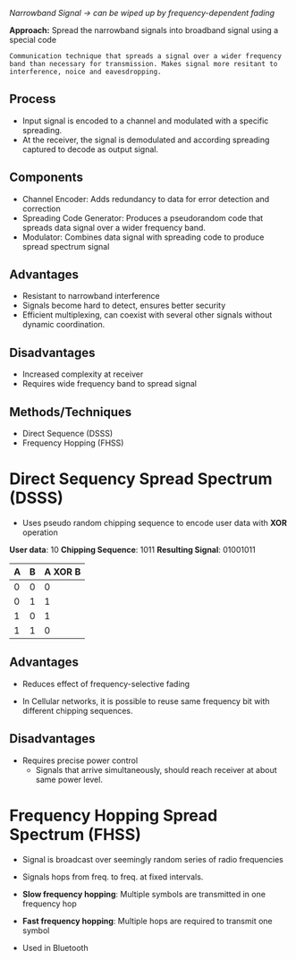 *Narrowband Signal -> can be wiped up by frequency-dependent fading*

**Approach:** Spread the narrowband signals into broadband signal using a special code

```Explanation
Communication technique that spreads a signal over a wider frequency band than necessary for transmission. Makes signal more resitant to interference, noice and eavesdropping.
```

## Process

* Input signal is encoded to a channel and modulated with a specific spreading.
* At the receiver, the signal is demodulated and according spreading captured to decode as output signal.

## Components

* Channel Encoder: Adds redundancy to data for error detection and correction
* Spreading Code Generator: Produces a pseudorandom code that spreads data signal over a wider frequency band.
* Modulator: Combines data signal with spreading code to produce spread spectrum signal

## Advantages

* Resistant to narrowband interference
* Signals become hard to detect, ensures better security
* Efficient multiplexing, can coexist with several other signals without dynamic coordination.

## Disadvantages

* Increased complexity at receiver
* Requires wide frequency band to spread signal

## Methods/Techniques

* Direct Sequence (DSSS)
* Frequency Hopping (FHSS)

# Direct Sequency Spread Spectrum (DSSS)

* Uses pseudo random chipping sequence to encode user data with **XOR** operation

**User data**: 10
**Chipping Sequence**: 1011
**Resulting Signal**: 01001011

| A   | B   | A XOR B |
| --- | --- | ------- |
| 0   | 0   | 0       |
| 0   | 1   | 1       |
| 1   | 0   | 1       |
| 1   | 1   | 0       |
## Advantages

* Reduces effect of frequency-selective fading

* In Cellular networks, it is possible to reuse same frequency bit with different chipping sequences.

## Disadvantages

* Requires precise power control
	* Signals that arrive simultaneously, should reach receiver at about same power level.

# Frequency Hopping Spread Spectrum (FHSS)

* Signal is broadcast over seemingly random series of radio frequencies

* Signals hops from freq. to freq. at fixed intervals.

* **Slow frequency hopping**: Multiple symbols are transmitted in one frequency hop

* **Fast frequency hopping**: Multiple hops are required to transmit one symbol

* Used in Bluetooth